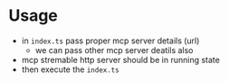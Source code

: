 # Usage
 - in `index.ts` pass proper mcp server details (url)
   - we can pass other mcp server deatils also 
 - mcp stremable http server should be in running state
 - then execute the `index.ts`
